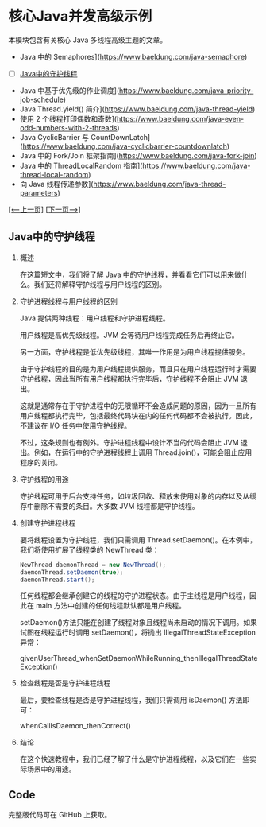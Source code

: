 # 核心Java并发高级示例

本模块包含有关核心 Java 多线程高级主题的文章。

- Java 中的 Semaphores](https://www.baeldung.com/java-semaphore)
- [ ] [Java中的守护线程](#java中的守护线程)
- Java 中基于优先级的作业调度](https://www.baeldung.com/java-priority-job-schedule)
- Java Thread.yield() 简介](https://www.baeldung.com/java-thread-yield)
- 使用 2 个线程打印偶数和奇数](https://www.baeldung.com/java-even-odd-numbers-with-2-threads)
- Java CyclicBarrier 与 CountDownLatch](https://www.baeldung.com/java-cyclicbarrier-countdownlatch)
- Java 中的 Fork/Join 框架指南](https://www.baeldung.com/java-fork-join)
- Java 中的 ThreadLocalRandom 指南](https://www.baeldung.com/java-thread-local-random)
- 向 Java 线程传递参数](https://www.baeldung.com/java-thread-parameters)

[[<--上一页]](/core-java-concurrency-advanced/README-zh.md) [[下一页-->]](/core-java-concurrency-advanced-3)

## Java中的守护线程

1. 概述

    在这篇短文中，我们将了解 Java 中的守护线程，并看看它们可以用来做什么。我们还将解释守护线程与用户线程的区别。

2. 守护进程线程与用户线程的区别

    Java 提供两种线程：用户线程和守护进程线程。

    用户线程是高优先级线程。JVM 会等待用户线程完成任务后再终止它。

    另一方面，守护线程是低优先级线程，其唯一作用是为用户线程提供服务。

    由于守护线程的目的是为用户线程提供服务，而且只在用户线程运行时才需要守护线程，因此当所有用户线程都执行完毕后，守护线程不会阻止 JVM 退出。

    这就是通常存在于守护进程中的无限循环不会造成问题的原因，因为一旦所有用户线程都执行完毕，包括最终代码块在内的任何代码都不会被执行。因此，不建议在 I/O 任务中使用守护线程。

    不过，这条规则也有例外。守护进程线程中设计不当的代码会阻止 JVM 退出。例如，在运行中的守护进程线程上调用 Thread.join()，可能会阻止应用程序的关闭。

3. 守护线程的用途

    守护线程可用于后台支持任务，如垃圾回收、释放未使用对象的内存以及从缓存中删除不需要的条目。大多数 JVM 线程都是守护线程。

4. 创建守护进程线程

    要将线程设置为守护线程，我们只需调用 Thread.setDaemon()。在本例中，我们将使用扩展了线程类的 NewThread 类：

    ```java
    NewThread daemonThread = new NewThread();
    daemonThread.setDaemon(true);
    daemonThread.start();
    ```

    任何线程都会继承创建它的线程的守护进程状态。由于主线程是用户线程，因此在 main 方法中创建的任何线程默认都是用户线程。

    setDaemon()方法只能在创建了线程对象且线程尚未启动的情况下调用。如果试图在线程运行时调用 setDaemon()，将抛出 IllegalThreadStateException 异常：

    givenUserThread_whenSetDaemonWhileRunning_thenIllegalThreadStateException()

5. 检查线程是否是守护进程线程

    最后，要检查线程是否是守护进程线程，我们只需调用 isDaemon() 方法即可：

    whenCallIsDaemon_thenCorrect()
6. 结论

    在这个快速教程中，我们已经了解了什么是守护进程线程，以及它们在一些实际场景中的用途。

## Code

完整版代码可在 GitHub 上获取。
